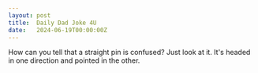 ```yaml
---
layout: post
title:  Daily Dad Joke 4U
date:   2024-06-19T00:00:00Z
---
```

How can you tell that a straight pin is confused? Just look at it. It's headed in one direction and pointed in the other.
